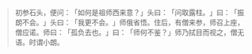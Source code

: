 
> 初参石头，便问：​「如何是祖师西来意？​」头曰：​「问取露柱。​」曰：​「振朗不会。​」头曰：​「我更不会。​」师俄省悟。住后，有僧来参，师召上座，僧应诺。师曰：​「孤负去也。​」曰：​「师何不鉴？​」师乃拭目而视之，僧无语。时谓小朗。
